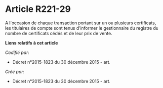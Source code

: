 # Article R221-29

A l'occasion de chaque transaction portant sur un ou plusieurs certificats, les titulaires de compte sont tenus d'informer le
gestionnaire du registre du nombre de certificats cédés et de leur prix de vente.

**Liens relatifs à cet article**

_Codifié par_:

  - Décret n°2015-1823 du 30 décembre 2015 - art.

_Créé par_:

  - Décret n°2015-1823 du 30 décembre 2015 - art.
